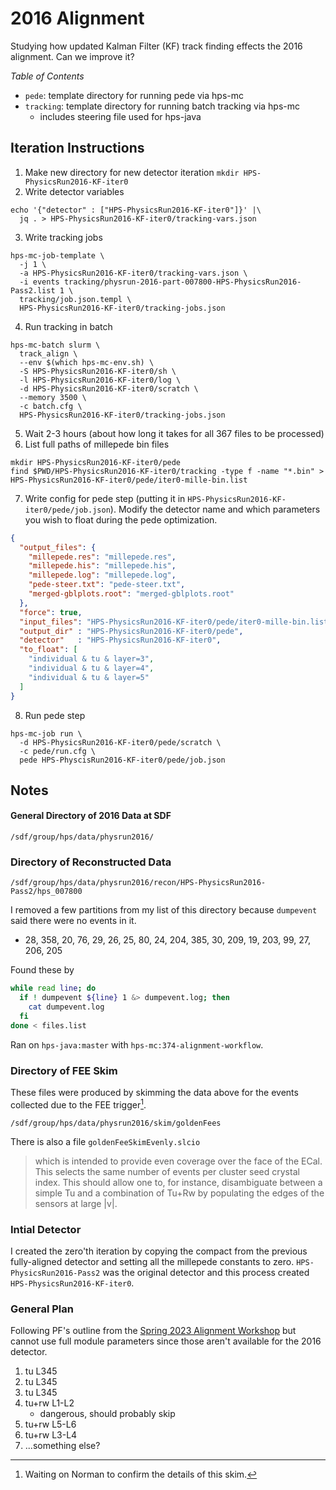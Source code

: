 # 2016 Alignment

Studying how updated Kalman Filter (KF) track finding effects the 2016 alignment.
Can we improve it?

*Table of Contents*
- `pede`: template directory for running pede via hps-mc
- `tracking`: template directory for running batch tracking via hps-mc
  - includes steering file used for hps-java

## Iteration Instructions
1. Make new directory for new detector iteration `mkdir HPS-PhysicsRun2016-KF-iter0`
2. Write detector variables 
```
echo '{"detector" : ["HPS-PhysicsRun2016-KF-iter0"]}' |\
  jq . > HPS-PhysicsRun2016-KF-iter0/tracking-vars.json
```
3. Write tracking jobs
```
hps-mc-job-template \
  -j 1 \
  -a HPS-PhysicsRun2016-KF-iter0/tracking-vars.json \
  -i events tracking/physrun-2016-part-007800-HPS-PhysicsRun2016-Pass2.list 1 \
  tracking/job.json.templ \
  HPS-PhysicsRun2016-KF-iter0/tracking-jobs.json
```
4. Run tracking in batch
```
hps-mc-batch slurm \
  track_align \
  --env $(which hps-mc-env.sh) \
  -S HPS-PhysicsRun2016-KF-iter0/sh \
  -l HPS-PhysicsRun2016-KF-iter0/log \
  -d HPS-PhysicsRun2016-KF-iter0/scratch \
  --memory 3500 \
  -c batch.cfg \
  HPS-PhysicsRun2016-KF-iter0/tracking-jobs.json
```
5. Wait 2-3 hours (about how long it takes for all 367 files to be processed)
6. List full paths of millepede bin files
```
mkdir HPS-PhysicsRun2016-KF-iter0/pede
find $PWD/HPS-PhysicsRun2016-KF-iter0/tracking -type f -name "*.bin" > HPS-PhysicsRun2016-KF-iter0/pede/iter0-mille-bin.list
```
7. Write config for pede step (putting it in `HPS-PhysicsRun2016-KF-iter0/pede/job.json`). Modify the detector name and which parameters you wish to float during the pede optimization.
```json
{
  "output_files": {
    "millepede.res": "millepede.res",
    "millepede.his": "millepede.his",
    "millepede.log": "millepede.log",
    "pede-steer.txt": "pede-steer.txt",
    "merged-gblplots.root": "merged-gblplots.root"
  },
  "force": true,
  "input_files": "HPS-PhysicsRun2016-KF-iter0/pede/iter0-mille-bin.list",
  "output_dir" : "HPS-PhysicsRun2016-KF-iter0/pede",
  "detector"   : "HPS-PhysicsRun2016-KF-iter0",
  "to_float": [
    "individual & tu & layer=3",
    "individual & tu & layer=4",
    "individual & tu & layer=5"
  ]
}
```
8. Run pede step
```
hps-mc-job run \
  -d HPS-PhysicsRun2016-KF-iter0/pede/scratch \
  -c pede/run.cfg \
  pede HPS-PhyscisRun2016-KF-iter0/pede/job.json
```

## Notes

#### General Directory of 2016 Data at SDF
```
/sdf/group/hps/data/physrun2016/
```

### Directory of Reconstructed Data
```
/sdf/group/hps/data/physrun2016/recon/HPS-PhysicsRun2016-Pass2/hps_007800
```
I removed a few partitions from my list of this directory because `dumpevent`
said there were no events in it.
- 28, 358, 20, 76, 29, 26, 25, 80, 24, 204, 385, 30, 209, 19, 203, 99, 27, 206, 205

Found these by
```bash
while read line; do
  if ! dumpevent ${line} 1 &> dumpevent.log; then
    cat dumpevent.log
  fi
done < files.list
```

Ran on `hps-java:master` with `hps-mc:374-alignment-workflow`.

### Directory of FEE Skim
These files were produced by skimming the data above for the events collected due
to the FEE trigger[^#].
```
/sdf/group/hps/data/physrun2016/skim/goldenFees
```
There is also a file `goldenFeeSkimEvenly.slcio`
> which is intended to provide even coverage over the face of the ECal.
> This selects the same number of events per cluster seed crystal index. 
> This should allow one to, for instance, disambiguate between a simple Tu 
> and a combination of Tu+Rw by populating the edges of the sensors at large |v|.


[^#]: Waiting on Norman to confirm the details of this skim.


### Intial Detector
I created the zero'th iteration by copying the compact from the previous fully-aligned detector and setting all the millepede constants to zero.
`HPS-PhysicsRun2016-Pass2` was the original detector and this process created `HPS-PhysicsRun2016-KF-iter0`.

### General Plan
Following PF's outline from the [Spring 2023 Alignment Workshop](https://indico.slac.stanford.edu/event/7954/timetable/?view=standard) but cannot use full module parameters since those aren't available for the 2016 detector.

1. tu L345
2. tu L345
3. tu L345
4. tu+rw L1-L2
    - dangerous, should probably skip
6. tu+rw L5-L6
7. tu+rw L3-L4
8. ...something else?
